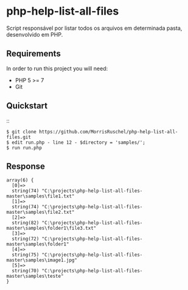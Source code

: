 # php-help-list-all-files
Script responsável por listar todos os arquivos em determinada pasta, desenvolvido em PHP.


Requirements
------------

In order to run this project you will need:

- PHP 5 >= 7
- Git


Quickstart
----------
::

    $ git clone https://github.com/MorrisRuschel/php-help-list-all-files.git
    $ edit run.php - line 12 - $directory = 'samples/';
    $ run run.php


Response
----------
    array(6) {
      [0]=>
      string(74) "C:\projects\php-help-list-all-files-master\samples\file1.txt"
      [1]=>
      string(74) "C:\projects\php-help-list-all-files-master\samples\file2.txt"
      [2]=>
      string(82) "C:\projects\php-help-list-all-files-master\samples\folder1\file3.txt"
      [3]=>
      string(72) "C:\projects\php-help-list-all-files-master\samples\folder1"
      [4]=>
      string(75) "C:\projects\php-help-list-all-files-master\samples\image1.jpg"
      [5]=>
      string(70) "C:\projects\php-help-list-all-files-master\samples\teste"
    }
